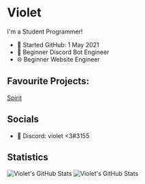 # Violet
I'm a Student Programmer!

- 📆 Started GitHub: 1 May 2021
- 👾 Beginner Discord Bot Engineer
- 🌐 Beginner Website Engineer

## Favourite Projects:
[Spirit](https://github.com/violet-xyz/spirit)

## Socials
- 👾 Discord: violet <3#3155

## Statistics
<img alt="Violet's GitHub Stats" src="https://github-readme-stats.vercel.app/api/top-langs?username=violet-xyz&layout=compact&theme=dracula">
<img alt="Violet's GitHub Stats" src="https://github-readme-stats.vercel.app/api?username=violet-xyz&show_icons=true&theme=dracula">
